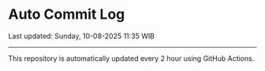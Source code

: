 # Auto Commit Log

Last updated: Sunday, 10-08-2025 11:35 WIB

---

This repository is automatically updated every 2 hour using GitHub Actions.

